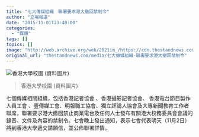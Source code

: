 ```yaml
---
title: "七大傳媒組織　聯署要求港大撤回禁制令"
author: "立場報道"
date: "2015-11-01T23:40:00"
categories:
  - "媒體"
tags: []
topics: []
image: "http://web.archive.org/web/2021im_/https://cdn.thestandnews.com/media/photos/cache/23_k1ZbH_1200x0.jpg"
original_url: "thestandnews.com/media/七大傳媒組織-聯署要求港大撤回禁制令"
---
```

![香港大學校園 (資料圖片)](http://web.archive.org/web/2021im_/https://cdn.thestandnews.com/media/photos/cache/23_k1ZbH_1200x0.jpg)

> 香港大學校園 (資料圖片)

七個傳媒相關組織，包括香港記者協會 、香港攝影記者協會、 香港電台節目製作人員工會 、壹傳媒工會、明報職工協會、獨立評論人協會及大專新聞教育工作者聯席，聯署要求港大撤回禁止商業電台及任何人士發布有關港大校務委員會會議的錄音、文件及內容的禁制令。七會晚上發出通知，表示七會代表明天（11月2日）將到香港大學遞交請願信，並公佈聯署詳情。